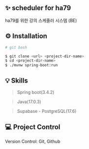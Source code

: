 ## ✨ scheduler for ha79

ha79를 위한 강의 스케줄러 시스템 (BE)




## ⚙️ Installation
```bash
# git bash

$ git clone <url> <project-dir-name>
$ cd <project-dir-name>
$ ./mvnw spring-boot:run
```



## 💡 Skills

> Spring boot(3.4.2)

> Java(17.0.3)

> Supabase - PostgreSQL(17.6)




## 💻 Project Control
Version Control: Git, Github
